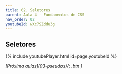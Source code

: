 ```yaml
---
title: 02. Seletores
parent: Aula 4 - Fundamentos de CSS
nav_order: 02
youtubeId: wXc7SZddu3g
---
```


## Seletores

{% include youtubePlayer.html id=page.youtubeId %}


<span class="fs-3 float-right">
<i class="fas fa-download">[Próxima aulas](03-pseudos){: .btn }</i>
</span>
